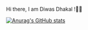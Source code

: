Hi there, I am Diwas Dhakal !👋👋

[![Anurag's GitHub stats](https://github-readme-stats.vercel.app/api?username=Diwasdh)](https://github.com/Diwasdh/github-readme-stats)

